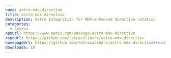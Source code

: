 ```yaml
---
name: astro-mdx-directive
title: astro-mdx-directive
description: Astro Integration for MDX-enhanced directive notation
categories:
  - css+ui
npmUrl: https://www.npmjs.com/package/astro-mdx-directive
repoUrl: https://github.com/tetracalibers/astro-mdx-directive
homepageUrl: https://github.com/tetracalibers/astro-mdx-directive#readme
downloads: 10
---
```


